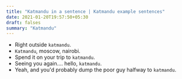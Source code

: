 ```yaml
---
title: "Katmandu in a sentence | Katmandu example sentences"
date: 2021-01-20T19:57:50+05:30
draft: falses
summary: "Katmandu"
---
```

- Right outside `katmandu`.
- `Katmandu`, moscow, nairobi.
- Spend it on your trip to `katmandu`.
- Seeing you again.... hello, `katmandu`.
- Yeah, and you'd probably dump the poor guy halfway to `katmandu`.
                 

